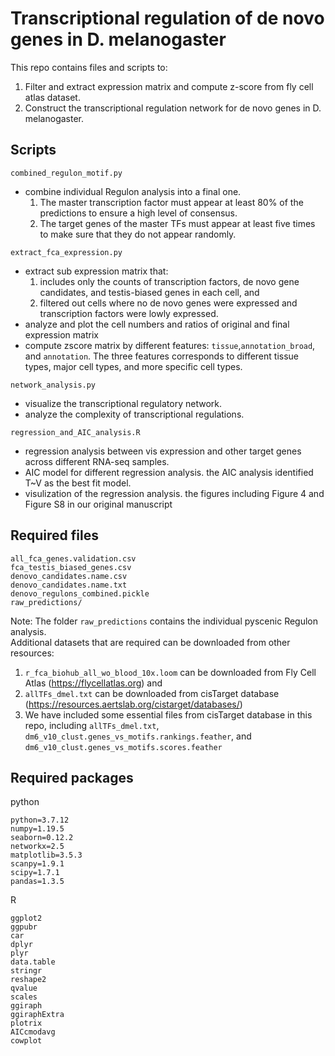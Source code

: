 # Transcriptional regulation of de novo genes in D. melanogaster

This repo contains files and scripts to:  
1. Filter and extract expression matrix and compute z-score from fly cell atlas dataset.
2. Construct the transcriptional regulation network for de novo genes in D. melanogaster.
  
## Scripts  
`combined_regulon_motif.py`
- combine individual Regulon analysis into a final one.
  1. The master transcription factor must appear at least 80% of the predictions to ensure a high level of consensus.  
  2. The target genes of the master TFs must appear at least five times to make sure that they do not appear randomly.  

`extract_fca_expression.py`  
- extract sub expression matrix that:  
  1. includes only the counts of transcription factors, de novo gene candidates, and testis-biased genes in each cell, and   
  2. filtered out cells where no de novo genes were expressed and transcription factors were lowly expressed.  
- analyze and plot the cell numbers and ratios of original and final expression matrix  
- compute zscore matrix by different features: `tissue`,`annotation_broad`, and `annotation`. The three features corresponds to different tissue types, major cell types, and more specific cell types.

`network_analysis.py`  
- visualize the transcriptional regulatory network.  
- analyze the complexity of transcriptional regulations. 

`regression_and_AIC_analysis.R`  
- regression analysis between vis expression and other target genes across different RNA-seq samples.  
- AIC model for different regression analysis. the AIC analysis identified T~V as the best fit model.  
- visulization of the regression analysis. the figures including Figure 4 and Figure S8 in our original manuscript
  
## Required files  
   ```
   all_fca_genes.validation.csv  
   fca_testis_biased_genes.csv
   denovo_candidates.name.csv
   denovo_candidates.name.txt
   denovo_regulons_combined.pickle
   raw_predictions/
   ``` 
  
Note: The folder `raw_predictions` contains the individual pyscenic Regulon analysis.  
Additional datasets that are required can be downloaded from other resources:  
1. `r_fca_biohub_all_wo_blood_10x.loom` can be downloaded from Fly Cell Atlas (https://flycellatlas.org) and
2. `allTFs_dmel.txt` can be downloaded from cisTarget database (https://resources.aertslab.org/cistarget/databases/)  
3. We have included some essential files from cisTarget database in this repo, including `allTFs_dmel.txt`, `dm6_v10_clust.genes_vs_motifs.rankings.feather`, and `dm6_v10_clust.genes_vs_motifs.scores.feather`

## Required packages  
python  
```
python=3.7.12
numpy=1.19.5
seaborn=0.12.2
networkx=2.5
matplotlib=3.5.3
scanpy=1.9.1
scipy=1.7.1
pandas=1.3.5
```  
R  
```
ggplot2
ggpubr
car
dplyr
plyr
data.table
stringr 
reshape2
qvalue
scales
ggiraph
ggiraphExtra
plotrix   
AICcmodavg
cowplot
```
